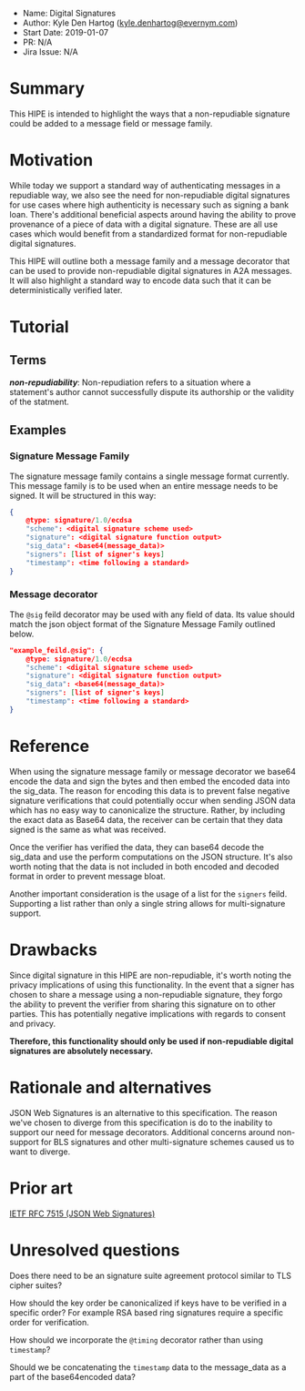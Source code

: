 - Name: Digital Signatures
- Author: Kyle Den Hartog (kyle.denhartog@evernym.com)
- Start Date: 2019-01-07
- PR: N/A
- Jira Issue: N/A

# Summary
[summary]: #summary

This HIPE is intended to highlight the ways that a non-repudiable signature could be added to a message field or message family.

# Motivation
[motivation]: #motivation

While today we support a standard way of authenticating messages in a repudiable way, we also see the need for non-repudiable digital signatures for use cases where high authenticity is necessary such as signing a bank loan. There's additional beneficial aspects around having the ability to prove provenance of a piece of data with a digital signature. These are all use cases which would benefit from a standardized format for non-repudiable digital signatures.

This HIPE will outline both a message family and a message decorator that can be used to provide non-repudiable digital signatures in A2A messages. It will also highlight a standard way to encode data such that it can be deterministically verified later.

# Tutorial
[tutorial]: #tutorial

## Terms

***non-repudiability***: Non-repudiation refers to a situation where a statement's author cannot successfully dispute its authorship or the validity of the statment.

## Examples

### Signature Message Family
The signature message family contains a single message format currently. This message family is to be used when an entire message needs to be signed. It will be structured in this way:

```JSON
{
    @type: signature/1.0/ecdsa
    "scheme": <digital signature scheme used>
    "signature": <digital signature function output>
    "sig_data": <base64(message_data)>
    "signers": [list of signer's keys]
    "timestamp": <time following a standard>
}

```

### Message decorator
The `@sig` feild decorator may be used with any field of data. Its value should match the json object format of the Signature Message Family outlined below. 

```JSON
"example_feild.@sig": {
    @type: signature/1.0/ecdsa
    "scheme": <digital signature scheme used>
    "signature": <digital signature function output>
    "sig_data": <base64(message_data)>
    "signers": [list of signer's keys]
    "timestamp": <time following a standard>
}
```

# Reference
[reference]: #reference

When using the signature message family or message decorator we base64 encode the data and sign the bytes and then embed the encoded data into the sig_data. The reason for encoding this data is to prevent false negative signature verifications that could potentially occur when sending JSON data which has no easy way to canonicalize the structure. Rather, by including the exact data as Base64 data, the receiver can be certain that they data signed is the same as what was received. 

Once the verifier has verified the data, they can base64 decode the sig_data and use the perform computations on the JSON structure. It's also worth noting that the data is not included in both encoded and decoded format in order to prevent message bloat.

Another important consideration is the usage of a list for the `signers` feild. Supporting a list rather than only a single string allows for multi-signature support.


# Drawbacks
[drawbacks]: #drawbacks

Since digital signature in this HIPE are non-repudiable, it's worth noting the privacy implications of using this functionality. In the event that a signer has chosen to share a message using a non-repudiable signature, they forgo the ability to prevent the verifier from sharing this signature on to other parties. This has potentially negative implications with regards to consent and privacy. 

**Therefore, this functionality should only be used if non-repudiable digital signatures are absolutely necessary.**

# Rationale and alternatives
[alternatives]: #alternatives

JSON Web Signatures is an alternative to this specification. The reason we've chosen to diverge from this specification is do to the inability to support our need for message decorators. Additional concerns around non-support for BLS signatures and other multi-signature schemes caused us to want to diverge.

# Prior art
[prior-art]: #prior-art

[IETF RFC 7515 (JSON Web Signatures)](https://tools.ietf.org/html/draft-ietf-jose-json-web-signature-41)

# Unresolved questions
[unresolved]: #unresolved-questions

Does there need to be an signature suite agreement protocol similar to TLS cipher suites?

How should the key order be canonicalized if keys have to be verified in a specific order? For example RSA based ring signatures require a specific order for verification.

How should we incorporate the `@timing` decorator rather than using `timestamp`?

Should we be concatenating the `timestamp` data to the message_data as a part of the base64encoded data?